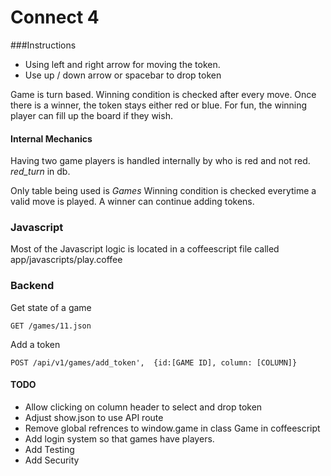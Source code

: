 # Connect 4

###Instructions

* Using left and right arrow for moving the token.
* Use up / down arrow or spacebar to drop token

Game is turn based.  Winning condition is checked after every move.
Once there is a winner, the token stays either red or blue.
For fun, the winning player can fill up the board if they wish.

#### Internal Mechanics
Having two game players is handled internally by who is red and not red. *red_turn* in db.

Only table being used is *Games*
Winning condition is checked everytime a valid move is played.
A winner can continue adding tokens.


### Javascript
Most of the Javascript logic is located in a coffeescript file called
app/javascripts/play.coffee

### Backend


Get state of a game

```
GET /games/11.json
```

Add a token

```
POST /api/v1/games/add_token',  {id:[GAME ID], column: [COLUMN]}
```


#### TODO
* Allow clicking on column header to select and drop token
* Adjust show.json to use API route
* Remove global refrences to window.game in class Game in coffeescript
* Add login system so that games have players.
* Add Testing
* Add Security